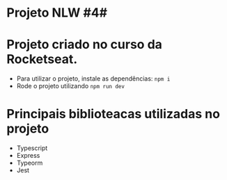 # Projeto NLW #4#
# Projeto criado no curso da Rocketseat.

- Para utilizar o projeto, instale as dependências: `npm i`
- Rode o projeto utilizando `npm run dev`

# Principais biblioteacas utilizadas no projeto

- Typescript
- Express
- Typeorm
- Jest